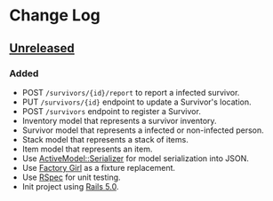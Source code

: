 # Change Log

## [Unreleased]

### Added
* POST `/survivors/{id}/report` to report a infected survivor.
* PUT `/survivors/{id}` endpoint to update a Survivor's location.
* POST `/survivors` endpoint to register a Survivor.
* Inventory model that represents a survivor inventory.
* Survivor model that represents a infected or non-infected person.
* Stack model that represents a stack of items.
* Item model that represents an item.
* Use [ActiveModel::Serializer](https://github.com/rails-api/active_model_serializers) for model serialization into JSON.
* Use [Factory Girl](https://github.com/thoughtbot/factory_girl_rails) as a fixture replacement.
* Use [RSpec](http://rspec.info/) for unit testing.
* Init project using [Rails 5.0](http://guides.rubyonrails.org/5_0_release_notes.html).

[Unreleased]: https://github.com/JayBIOS/zssn/commits/master
